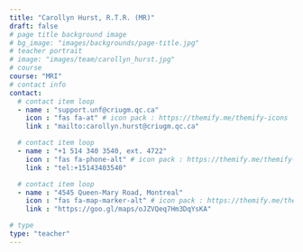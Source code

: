```yaml
---
title: "Carollyn Hurst, R.T.R. (MR)"
draft: false
# page title background image
# bg_image: "images/backgrounds/page-title.jpg"
# teacher portrait
# image: "images/team/carollyn_hurst.jpg"
# course
course: "MRI"
# contact info
contact:
  # contact item loop
  - name : "support.unf@criugm.qc.ca"
    icon : "fas fa-at" # icon pack : https://themify.me/themify-icons
    link : "mailto:carollyn.hurst@criugm.qc.ca"

  # contact item loop
  - name : "+1 514 340 3540, ext. 4722"
    icon : "fas fa-phone-alt" # icon pack : https://themify.me/themify-icons
    link : "tel:+15143403540"

  # contact item loop
  - name : "4545 Queen-Mary Road, Montreal"
    icon : "fas fa-map-marker-alt" # icon pack : https://themify.me/themify-icons
    link : "https://goo.gl/maps/oJZVQeq7Hm3DqYsKA"

# type
type: "teacher"
---
```

